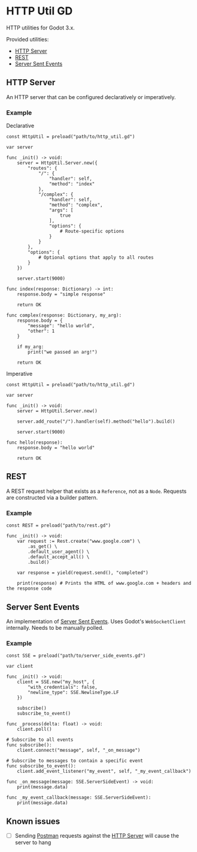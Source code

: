 # HTTP Util GD
HTTP utilities for Godot 3.x.

Provided utilities:
* [HTTP Server](#http-server)
* [REST](#rest)
* [Server Sent Events](#server-sent-events)

## HTTP Server
An HTTP server that can be configured declaratively or imperatively.

### Example

Declarative
```GDScript
const HttpUtil = preload("path/to/http_util.gd")

var server

func _init() -> void:
	server = HttpUtil.Server.new({
		"routes": {
			"/": {
				"handler": self,
				"method": "index"
			},
			"/complex": {
				"handler": self,
				"method": "complex",
				"args": [
					true
				],
				"options": {
					# Route-specific options
				}
			}
		},
		"options": {
			# Optional options that apply to all routes
		}
	})
	
	server.start(9000)

func index(response: Dictionary) -> int:
	response.body = "simple response"

	return OK

func complex(response: Dictionary, my_arg):
	response.body = {
		"message": "hello world",
		"other": 1
	}
	
	if my_arg:
		print("we passed an arg!")

	return OK
```

Imperative
```GDScript
const HttpUtil = preload("path/to/http_util.gd")

var server

func _init() -> void:
	server = HttpUtil.Server.new()
	
	server.add_route("/").handler(self).method("hello").build()
	
	server.start(9000)
	
func hello(response):
	response.body = "hello world"

	return OK
```

## REST
A REST request helper that exists as a `Reference`, not as a `Node`. Requests are constructed via a builder pattern.

### Example

```GDScript
const REST = preload("path/to/rest.gd")

func _init() -> void:
	var request := Rest.create("www.google.com") \
		.as_get() \
		.default_user_agent() \
		.default_accept_all() \
		.build()
	
	var response = yield(request.send(), "completed")
	
	print(response) # Prints the HTML of www.google.com + headers and the response code
```

## Server Sent Events
An implementation of [Server Sent Events](https://developer.mozilla.org/en-US/docs/Web/API/Server-sent_events). Uses Godot's `WebSocketClient` internally.
Needs to be manually polled.

### Example

```GDScript
const SSE = preload("path/to/server_side_events.gd")

var client

func _init() -> void:
	client = SSE.new("my_host", {
		"with_credentials": false,
		"newline_type": SSE.NewlineType.LF
	})
	
	subscribe()
	subscribe_to_event()

func _process(delta: float) -> void:
	client.poll()

# Subscribe to all events
func subscribe():
	client.connect("message", self, "_on_message")

# Subscribe to messages to contain a specific event
func subscribe_to_event():
	client.add_event_listener("my_event", self, "_my_event_callback")

func _on_message(message: SSE.ServerSideEvent) -> void:
	print(message.data)

func _my_event_callback(message: SSE.ServerSideEvent):
	print(message.data)
```

## Known issues
- [ ] Sending [Postman](https://www.postman.com/) requests against the [HTTP Server](#http-server) will cause the server to hang
